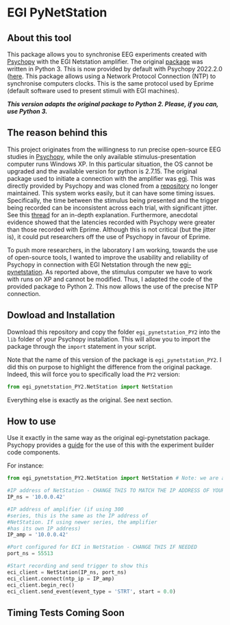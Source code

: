 # EGI PyNetStation

## About this tool
This package allows you to synchronise EEG experiments created with [Psychopy](https://www.psychopy.org/) with the EGI Netstation amplifier. The original [package](https://github.com/nimh-sfim/egi-pynetstation) was written in Python 3. This is now provided by default with Psychopy 2022.2.0 ([here](https://psychopy.org/api/hardware/egi.html). This package allows using a Network Protocol Connection (NTP) to synchronise computers clocks. This is the same protocol used by Eprime (default software used to present stimuli with EGI machines). 
 
***This version adapts the original package to Python 2. Please, if you can, use Python 3.***

## The reason behind this
This project originates from the willingness to run precise open-source EEG studies in [Psychopy](https://www.psychopy.org/), while the only available stimulus-presentation computer runs Windows XP. In this particular situation, the OS cannot be upgraded and the available version for python is 2.7.15. The original package used to initiate a connection with the amplifier was [egi](https://github.com/gaelen/python-egi). This was directly provided by Psychopy and was cloned from a [repository](https://code.google.com/archive/p/pynetstation/) no longer maintained. 
This system works easily, but it can have some timing issues. Specifically, the time between the stimulus being presented and the trigger being recorded can be inconsistent across each trial, with significant jitter. See this [thread](https://discourse.psychopy.org/t/egi-netstation-visual-timing-latencies/2888) for an in-depth explanation. Furthermore, anecdotal evidence showed that the latencies recorded with Psychopy were greater than those recorded with Eprime. Although this is not critical (but the jitter is), it could put researchers off the use of Psychopy in favour of Eprime. 

To push more researchers, in the laboratory I am working, towards the use of open-source tools, I wanted to improve the usability and reliability of Psychopy in connection with EGI Netstation through the new [egi-pynetstation](https://github.com/nimh-sfim/egi-pynetstation). As reported above, the stimulus computer we have to work with runs on XP and cannot be modified. Thus, I adapted the code of the provided package to Python 2. This now allows the use of the precise NTP connection.

## Dowload and Installation
Download this repository and copy the folder `egi_pynetstation_PY2` into the `lib` folder of your Psychopy installation. This will allow you to import the package through the `import` statement in your script.

Note that the name of this version of the package is `egi_pynetstation_PY2`. I did this on purpose to highlight the difference from the original package. Indeed, this will force you to specifically load the `PY2` version:

```python
from egi_pynetstation_PY2.NetStation import NetStation
``` 

Everything else is exactly as the original. See next section.

## How to use
Use it exactly in the same way as the original egi-pynetstation package. Psychopy provides a [guide](https://www.psychopy.org/hardware/egiNetStation.html) for the use of this with the experiment builder code components.

For instance:

```python
from egi_pynetstation_PY2.NetStation import NetStation # Note: we are asking for the Python 2 version

#IP address of NetStation - CHANGE THIS TO MATCH THE IP ADDRESS OF YOUR NETSTATION
IP_ns = '10.0.0.42'

#IP address of amplifier (if using 300
#series, this is the same as the IP address of
#NetStation. If using newer series, the amplifier
#has its own IP address)
IP_amp = '10.0.0.42'

#Port configured for ECI in NetStation - CHANGE THIS IF NEEDED
port_ns = 55513

#Start recording and send trigger to show this
eci_client = NetStation(IP_ns, port_ns)
eci_client.connect(ntp_ip = IP_amp)
eci_client.begin_rec()
eci_client.send_event(event_type = 'STRT', start = 0.0)
```

## Timing Tests Coming Soon
